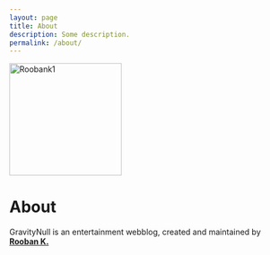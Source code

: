 ```yaml
---
layout: page
title: About
description: Some description.
permalink: /about/
---
```


<img class="img-rounded" src="https://cdn.glitch.com/e68e9bfc-04e8-4acb-91fc-4381e1c60480%2F9eiC-ks7_400x400.jpg?v=1620982926663" alt="Roobank1" width="200">

# About

GravityNull is an entertainment webblog, created and maintained by [**Rooban K.**](https://blog.gravitynull.in/authors/roobank1/)

